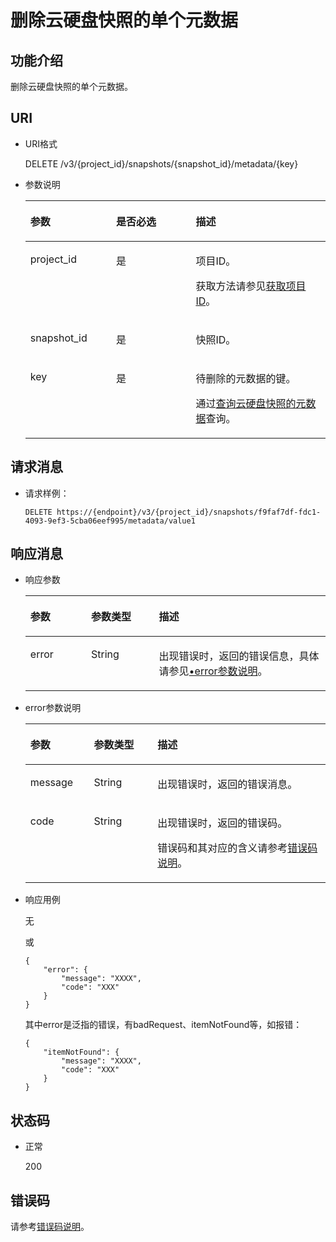 # 删除云硬盘快照的单个元数据<a name="evs_04_3067"></a>

## 功能介绍<a name="section4805694511340"></a>

删除云硬盘快照的单个元数据。

## URI<a name="section268627411340"></a>

-   URI格式

    DELETE /v3/\{project\_id\}/snapshots/\{snapshot\_id\}/metadata/\{key\}

-   参数说明

    <a name="table5655293911340"></a>
    <table><thead align="left"><tr id="row4718979611340"><th class="cellrowborder" valign="top" width="28.57%" id="mcps1.1.4.1.1"><p id="p6427715211340"><a name="p6427715211340"></a><a name="p6427715211340"></a>参数</p>
    </th>
    <th class="cellrowborder" valign="top" width="26.529999999999998%" id="mcps1.1.4.1.2"><p id="p3906685711340"><a name="p3906685711340"></a><a name="p3906685711340"></a>是否必选</p>
    </th>
    <th class="cellrowborder" valign="top" width="44.9%" id="mcps1.1.4.1.3"><p id="p1029885411340"><a name="p1029885411340"></a><a name="p1029885411340"></a>描述</p>
    </th>
    </tr>
    </thead>
    <tbody><tr id="row2890086411340"><td class="cellrowborder" valign="top" width="28.57%" headers="mcps1.1.4.1.1 "><p id="p5926863811340"><a name="p5926863811340"></a><a name="p5926863811340"></a>project_id</p>
    </td>
    <td class="cellrowborder" valign="top" width="26.529999999999998%" headers="mcps1.1.4.1.2 "><p id="p3603037711340"><a name="p3603037711340"></a><a name="p3603037711340"></a>是</p>
    </td>
    <td class="cellrowborder" valign="top" width="44.9%" headers="mcps1.1.4.1.3 "><p id="p3277940011340"><a name="p3277940011340"></a><a name="p3277940011340"></a>项目ID。</p>
    <p id="p55811451337"><a name="p55811451337"></a><a name="p55811451337"></a>获取方法请参见<a href="获取项目ID.md">获取项目ID</a>。</p>
    </td>
    </tr>
    <tr id="row2657914711340"><td class="cellrowborder" valign="top" width="28.57%" headers="mcps1.1.4.1.1 "><p id="p542726811340"><a name="p542726811340"></a><a name="p542726811340"></a>snapshot_id</p>
    </td>
    <td class="cellrowborder" valign="top" width="26.529999999999998%" headers="mcps1.1.4.1.2 "><p id="p3695552511340"><a name="p3695552511340"></a><a name="p3695552511340"></a>是</p>
    </td>
    <td class="cellrowborder" valign="top" width="44.9%" headers="mcps1.1.4.1.3 "><p id="p4060754311340"><a name="p4060754311340"></a><a name="p4060754311340"></a>快照ID。</p>
    </td>
    </tr>
    <tr id="row5469147141539"><td class="cellrowborder" valign="top" width="28.57%" headers="mcps1.1.4.1.1 "><p id="p40347759141539"><a name="p40347759141539"></a><a name="p40347759141539"></a>key</p>
    </td>
    <td class="cellrowborder" valign="top" width="26.529999999999998%" headers="mcps1.1.4.1.2 "><p id="p46943076141539"><a name="p46943076141539"></a><a name="p46943076141539"></a>是</p>
    </td>
    <td class="cellrowborder" valign="top" width="44.9%" headers="mcps1.1.4.1.3 "><p id="p44292834141539"><a name="p44292834141539"></a><a name="p44292834141539"></a>待删除的元数据的键。</p>
    <p id="p33712417385"><a name="p33712417385"></a><a name="p33712417385"></a>通过<a href="查询云硬盘快照的元数据-Cinder-v3.md">查询云硬盘快照的元数据</a>查询。</p>
    </td>
    </tr>
    </tbody>
    </table>


## 请求消息<a name="section87667311340"></a>

-   请求样例：

    ```
    DELETE https://{endpoint}/v3/{project_id}/snapshots/f9faf7df-fdc1-4093-9ef3-5cba06eef995/metadata/value1
    ```


## 响应消息<a name="section5147449911340"></a>

-   响应参数

    <a name="evs_04_2104_table11977025201856"></a>
    <table><thead align="left"><tr id="evs_04_2104_row8102228201856"><th class="cellrowborder" valign="top" width="20.24%" id="mcps1.1.4.1.1"><p id="evs_04_2104_p52300707201856"><a name="evs_04_2104_p52300707201856"></a><a name="evs_04_2104_p52300707201856"></a>参数</p>
    </th>
    <th class="cellrowborder" valign="top" width="22.62%" id="mcps1.1.4.1.2"><p id="evs_04_2104_p3642697315541"><a name="evs_04_2104_p3642697315541"></a><a name="evs_04_2104_p3642697315541"></a>参数类型</p>
    </th>
    <th class="cellrowborder" valign="top" width="57.14%" id="mcps1.1.4.1.3"><p id="evs_04_2104_p17319263201856"><a name="evs_04_2104_p17319263201856"></a><a name="evs_04_2104_p17319263201856"></a>描述</p>
    </th>
    </tr>
    </thead>
    <tbody><tr id="evs_04_2104_row135502511261"><td class="cellrowborder" valign="top" width="20.24%" headers="mcps1.1.4.1.1 "><p id="evs_04_2104_p129522216412"><a name="evs_04_2104_p129522216412"></a><a name="evs_04_2104_p129522216412"></a>error</p>
    </td>
    <td class="cellrowborder" valign="top" width="22.62%" headers="mcps1.1.4.1.2 "><p id="evs_04_2104_p1595262111415"><a name="evs_04_2104_p1595262111415"></a><a name="evs_04_2104_p1595262111415"></a>String</p>
    </td>
    <td class="cellrowborder" valign="top" width="57.14%" headers="mcps1.1.4.1.3 "><p id="evs_04_2104_p109527215417"><a name="evs_04_2104_p109527215417"></a><a name="evs_04_2104_p109527215417"></a>出现错误时，返回的错误信息，具体请参见<a href="#evs_04_2104_li0419202382514">•error参数说明</a>。</p>
    </td>
    </tr>
    </tbody>
    </table>

-   <a name="evs_04_2104_li0419202382514"></a>error参数说明

    <a name="evs_04_2104_evs_04_2013_table15441099103019"></a>
    <table><thead align="left"><tr id="evs_04_2104_evs_04_2013_row54094047103019"><th class="cellrowborder" valign="top" width="21.17788221177882%" id="mcps1.1.4.1.1"><p id="evs_04_2104_evs_04_2013_p19541716103019"><a name="evs_04_2104_evs_04_2013_p19541716103019"></a><a name="evs_04_2104_evs_04_2013_p19541716103019"></a>参数</p>
    </th>
    <th class="cellrowborder" valign="top" width="21.17788221177882%" id="mcps1.1.4.1.2"><p id="evs_04_2104_evs_04_2013_p39375186103019"><a name="evs_04_2104_evs_04_2013_p39375186103019"></a><a name="evs_04_2104_evs_04_2013_p39375186103019"></a>参数类型</p>
    </th>
    <th class="cellrowborder" valign="top" width="57.64423557644236%" id="mcps1.1.4.1.3"><p id="evs_04_2104_evs_04_2013_p38578950103019"><a name="evs_04_2104_evs_04_2013_p38578950103019"></a><a name="evs_04_2104_evs_04_2013_p38578950103019"></a>描述</p>
    </th>
    </tr>
    </thead>
    <tbody><tr id="evs_04_2104_evs_04_2013_row59401790103019"><td class="cellrowborder" valign="top" width="21.17788221177882%" headers="mcps1.1.4.1.1 "><p id="evs_04_2104_evs_04_2013_p46815658103019"><a name="evs_04_2104_evs_04_2013_p46815658103019"></a><a name="evs_04_2104_evs_04_2013_p46815658103019"></a>message</p>
    </td>
    <td class="cellrowborder" valign="top" width="21.17788221177882%" headers="mcps1.1.4.1.2 "><p id="evs_04_2104_evs_04_2013_p33971979103019"><a name="evs_04_2104_evs_04_2013_p33971979103019"></a><a name="evs_04_2104_evs_04_2013_p33971979103019"></a>String</p>
    </td>
    <td class="cellrowborder" valign="top" width="57.64423557644236%" headers="mcps1.1.4.1.3 "><p id="evs_04_2104_evs_04_2013_p21623243103019"><a name="evs_04_2104_evs_04_2013_p21623243103019"></a><a name="evs_04_2104_evs_04_2013_p21623243103019"></a>出现错误时，返回的错误消息。</p>
    </td>
    </tr>
    <tr id="evs_04_2104_evs_04_2013_row60391466103019"><td class="cellrowborder" valign="top" width="21.17788221177882%" headers="mcps1.1.4.1.1 "><p id="evs_04_2104_evs_04_2013_p59870541103019"><a name="evs_04_2104_evs_04_2013_p59870541103019"></a><a name="evs_04_2104_evs_04_2013_p59870541103019"></a>code</p>
    </td>
    <td class="cellrowborder" valign="top" width="21.17788221177882%" headers="mcps1.1.4.1.2 "><p id="evs_04_2104_evs_04_2013_p17675690103019"><a name="evs_04_2104_evs_04_2013_p17675690103019"></a><a name="evs_04_2104_evs_04_2013_p17675690103019"></a>String</p>
    </td>
    <td class="cellrowborder" valign="top" width="57.64423557644236%" headers="mcps1.1.4.1.3 "><p id="evs_04_2104_evs_04_2013_p6087468103019"><a name="evs_04_2104_evs_04_2013_p6087468103019"></a><a name="evs_04_2104_evs_04_2013_p6087468103019"></a>出现错误时，返回的错误码。</p>
    <p id="evs_04_2104_evs_04_2013_p54787218103019"><a name="evs_04_2104_evs_04_2013_p54787218103019"></a><a name="evs_04_2104_evs_04_2013_p54787218103019"></a>错误码和其对应的含义请参考<a href="错误码说明.md">错误码说明</a>。</p>
    </td>
    </tr>
    </tbody>
    </table>


-   响应用例

    无

    或

    ```
    {
        "error": {
            "message": "XXXX", 
            "code": "XXX"
        }
    }
    ```

    其中error是泛指的错误，有badRequest、itemNotFound等，如报错：

    ```
    {
        "itemNotFound": {
            "message": "XXXX", 
            "code": "XXX"
        }
    }
    ```


## 状态码<a name="section1751558211340"></a>

-   正常

    200


## 错误码<a name="section431317151242"></a>

请参考[错误码说明](错误码说明.md)。

